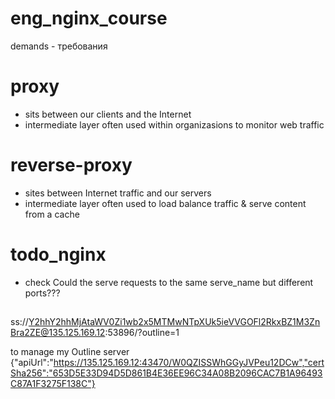 # eng_nginx_course
demands - требования

# proxy

* sits between our clients and the Internet
* intermediate layer often used within organizasions to monitor web traffic

# reverse-proxy

* sites between Internet traffic and our servers
* intermediate layer often used to load balance traffic & serve content from a cache

# todo_nginx

* check Could the serve requests to the same serve_name but different ports???

##
ss://Y2hhY2hhMjAtaWV0Zi1wb2x5MTMwNTpXUk5ieVVGOFl2RkxBZ1M3ZnBra2ZE@135.125.169.12:53896/?outline=1

to manage my Outline server
{"apiUrl":"https://135.125.169.12:43470/W0QZISSWhGGyJVPeu12DCw","certSha256":"653D5E33D94D5D861B4E36EE96C34A08B2096CAC7B1A96493C87A1F3275F138C"}

